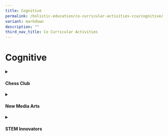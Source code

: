 ```yaml
---
title: Cognitive
permalink: /holistic-education/co-curricular-activities-cca/cognitive/
variant: markdown
description: ""
third_nav_title: Co Curricular Activities
---
```

<h1>Cognitive</h1>
<details class="isomer-details">
<summary><h4>Chess Club</h4></summary>
<div data-type="detailsContent" class="isomer-details-content">
The Anchor Green Primary School Chess Club was set up with the objective of promoting intellectual games as well as bringing together enthusiastic chess players. It aims to introduce basic chess skills to members and help them develop their interest in playing chess for recreational purpose. Through learning and playing chess, members develop critical thinking skills and become agile and resilient learners. They are also optimistic learners with the growth mindset, always ready to face challenges while playing friendly matches with different members.<br><br>
<img style="width: 100%" height="auto" width="100%" alt="Members sharpen their skills and develop their ability to focus on creative problem-solving opportunities and decision-making situations through playing chess. Playing Chess also instills good sportsmanship." src="/images/CCA/Cognitive/Chess/Chess.jpg">Members sharpen their skills and develop their ability to focus on creative problem-solving opportunities and decision-making situations through playing chess. Playing Chess also instills good sportsmanship.<br><br>
</div>
</details>
<details class="isomer-details">
<summary><h4>New Media Arts</h4></summary>
<div data-type="detailsContent" class="isomer-details-content">
New Media Arts CCA offers Anchorlites a unique opportunity to explore
and engage with the rapidly evolving world of digital and interactive media.<br><br>
Focusing on the core Art principles, tools, and techniques of immersive
media development, Anchorlites have an opportunity to learn to tell stories,
prototype new worlds, and explore creative workflows that will help shape
the future of design using both technology and art principles.<br><br>
This CCA aims to provide a foundation in the design and development of
experiences in the exploration of human connection and interaction through
visual arts, media and technology. Furthermore, there is collaboration
with Infocomm Media Authority of Singapore (IMDA) as our P5 and P6 students
are taking part in their learning road map. Students are taught in areas
of podcast. videography, photography as well as simple coding applications
like PICTOBLOX.<br><br>
<strong>Competitions / Events taking part in:</strong>
<ul data-tight="true" class="tight">
<li>Schools Media Design Award (SDMA)
</li>
<li>Our Schools Our Stories
</li>
<li>New Media Podcast Competition
<br>
</li>
</ul>
<table><tbody>
<tr>
<td><img style="width: 100%;" height="auto" width="100%" alt="Anchorlites are introduced to Procreate app" src="/images/CCA/Cognitive/New Media Arts/Anchorlites_are_introduced_to_Procreate_app.jpg"></td>
<td width="20%">Anchorlites are introduced to Procreate app. Working with Procreate allows Anchorlites to be more digitally literate, which is increasinglyimportant in today's world. Other modules include podcast, videography, photography as well as simple coding applications.</td>
</tr>
<tr>
<td colspan="2"><img style="width: 100%;" height="auto" width="100%" alt="P6 CCA members gives back as they  serve as Arts Advocates to a group of Indonesian students" src="/images/CCA/Cognitive/New Media Arts/P6_CCA_members_gives_back_as_they__serve_as_Arts_Advocates.jpg">P6 CCA members gives back as they serve as Arts Advocates to a group of
Indonesian students during a school immersion programme.</td>
</tr>
<tr>
<td colspan="2"><img style="width: 100%;" height="auto" width="100%" alt="Claymation project." src="/images/CCA/Cognitive/New Media Arts/Claymation_project.jpg">
Our P4 members show the students from MK@AG their process work as they
create their characters for the upcoming Claymation project.</td>
</tr>
</tbody></table>
</div></details>
<details class="isomer-details">
<summary><h4>STEM Innovators</h4></summary>
<div data-type="detailsContent" class="isomer-details-content">
STEM Innovators in AGPS provides students with an array of experience. The CCA aims to apply Science, technology, engineering and Mathematics to real-life context which engages Anchorlites in problem-solving and coming up with creative and innovative solutions to problems. Anchorlites will be trained in the different technology aspects – coding, 3D designing and programming in creating robots, games and prototypes. This is to provide Anchorlites the experience and empowerment to be creative and innovative in their creations that can be used to solve real-world problems.<br><br>
<strong>Competitions / Events taking part in:</strong><br><br>
<strong>• IDE Robotics Competition</strong><br>
This competition is to design robots to solve a myriad of real world climate change crises. Our teams are expected to adapt their robot build and code to the rules on the competition day based on a pre-programed robot.<br><br>
	<strong>• National Robotics Competition</strong><br>
The teams need to design, construct and program an autonomous robot that can solve specific challenges on a field based on the theme “Green City”.<br><br>
<strong>• National Thinkers Challenge	</strong><br>
This challenge allows opportunity for students to explore how AI can improve our way of life so that they can be active contributors to our society and the community through solving authentic real worlds issues.<br><br>
<img src="/images/CCA/Cognitive/STEM/Students_preparing_for_IDE_competition.jpg" style="width:80%">
Students preparing for IDE competition<br>
<br>
<img src="/images/CCA/Cognitive/STEM/Our_participating_team_completed_a_mission_at_the_NRC_Competition.jpg" style="width:80%">Our participating team completed a mission at the NRC Competition<br>
<br>
<img src="/images/CCA/Cognitive/STEM/Students_working_on_MakeCode_to_create_their_games.jpg" style="width:80%">
Students working on MakeCode to create their games.
<br><br>
</div></details>